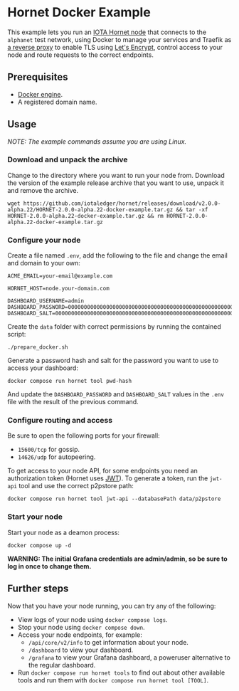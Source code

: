 # Hornet Docker Example
This example lets you run an [IOTA Hornet node](https://wiki.iota.org/hornet/welcome) that connects to the `alphanet` test network, using Docker to manage your services and Traefik as [a reverse proxy](https://en.wikipedia.org/wiki/Reverse_proxy) to enable TLS using [Let's Encrypt](https://letsencrypt.org/), control access to your node and route requests to the correct endpoints.

## Prerequisites
- [Docker engine](https://docs.docker.com/engine/install/).
- A registered domain name.

## Usage
*NOTE: The example commands assume you are using Linux.*

### Download and unpack the archive
Change to the directory where you want to run your node from. Download the version of the example release archive that you want to use, unpack it and remove the archive.

```
wget https://github.com/iotaledger/hornet/releases/download/v2.0.0-alpha.22/HORNET-2.0.0-alpha.22-docker-example.tar.gz && tar -xf HORNET-2.0.0-alpha.22-docker-example.tar.gz && rm HORNET-2.0.0-alpha.22-docker-example.tar.gz
```

### Configure your node
Create a file named `.env`, add the following to the file and change the email and domain to your own:

```
ACME_EMAIL=your-email@example.com

HORNET_HOST=node.your-domain.com

DASHBOARD_USERNAME=admin
DASHBOARD_PASSWORD=0000000000000000000000000000000000000000000000000000000000000000
DASHBOARD_SALT=0000000000000000000000000000000000000000000000000000000000000000
```

Create the `data` folder with correct permissions by running the contained script:

```
./prepare_docker.sh
```

Generate a password hash and salt for the password you want to use to access your dashboard:

```
docker compose run hornet tool pwd-hash
```

And update the `DASHBOARD_PASSWORD` and `DASHBOARD_SALT` values in the `.env` file with the result of the previous command.

### Configure routing and access
Be sure to open the following ports for your firewall:

- `15600/tcp` for gossip.
- `14626/udp` for autopeering.

To get access to your node API, for some endpoints you need an authorization token (Hornet uses [JWT](https://jwt.io/)). To generate a token, run the `jwt-api` tool and use the correct p2pstore path:

```
docker compose run hornet tool jwt-api --databasePath data/p2pstore
```

### Start your node
Start your node as a deamon process:

```
docker compose up -d
```

**WARNING: The initial Grafana credentials are admin/admin, so be sure to log in once to change them.**

## Further steps
Now that you have your node running, you can try any of the following:

- View logs of your node using `docker compose logs`.
- Stop your node using `docker compose down`.
- Access your node endpoints, for example:
    - `/api/core/v2/info` to get information about your node.
    - `/dashboard` to view your dashboard.
    - `/grafana` to view your Grafana dashboard, a poweruser alternative to the regular dashboard.
- Run `docker compose run hornet tools` to find out about other available tools and run them with `docker compose run hornet tool [TOOL]`.

